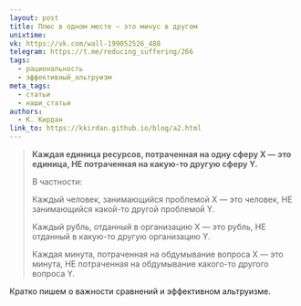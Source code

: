 ```yaml
---
layout: post
title: Плюс в одном месте — это минус в другом
unixtime: 
vk: https://vk.com/wall-199052526_488
telegram: https://t.me/reducing_suffering/266
tags:
  - рациональность
  - эффективный_альтруизм
meta_tags:
  - статьи
  - наши_статьи
authors:
  - К. Кирдан
link_to: https://kkirdan.github.io/blog/a2.html
---
```

>**Каждая единица ресурсов, потраченная на одну сферу X — это единица, НЕ потраченная на какую-то другую сферу Y.**
>
>В частности:
>
>Каждый человек, занимающийся проблемой X — это человек, НЕ занимающийся какой-то другой проблемой Y.
>
>Каждый рубль, отданный в организацию X — это рубль, НЕ отданный в какую-то другую организацию Y.
>
>Каждая минута, потраченная на обдумывание вопроса X — это минута, НЕ потраченная на обдумывание какого-то другого вопроса Y.

Кратко пишем о важности сравнений и эффективном альтруизме.